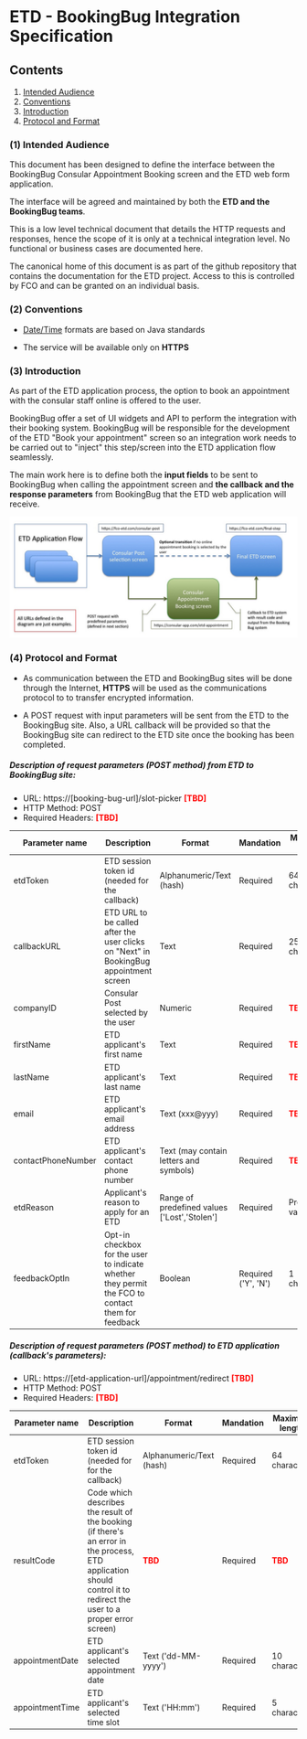# ETD - BookingBug Integration Specification


## Contents

1. [Intended Audience](#intendedAudience)
2. [Conventions](#conventions)
3. [Introduction](#introduction)
4. [Protocol and Format](#protocol)

<a href="#intendedAudience"></a>
### (1) Intended Audience

This document has been designed to define the interface between the BookingBug Consular Appointment Booking screen and the ETD web form application. 

The interface will be agreed and maintained by both the **ETD and the BookingBug teams**. 

This is a low level technical document that details the HTTP requests and responses, hence the scope of it is only at a technical integration level. No functional or business cases are documented here.

The canonical home of this document is as part of the github repository that contains the documentation for the ETD project. Access to this is controlled by FCO and can be granted on an individual basis.

<a href="#conventions"></a>
### (2) Conventions

* [Date/Time](http://docs.oracle.com/javase/7/docs/api/java/text/SimpleDateFormat.html) formats are based on Java standards

* The service will be available only on **HTTPS**


<a href="#introduction"></a>
### (3) Introduction

As part of the ETD application process, the option to book an appointment with the consular staff online is offered to the user.

BookingBug offer a set of UI widgets and API to perform the integration with their booking system. BookingBug will be responsible for the development of the ETD "Book your appointment" screen so an integration work needs to be carried out to "inject" this step/screen into the ETD application flow seamlessly. 

The main work here is to define both the **input fields** to be sent to BookingBug when calling the appointment screen and **the callback and the response parameters** from BookingBug that the ETD web application will receive.

![High Level Flow](images/bookingbug-integration.jpg)
 
<a href="#protocol"></a>
### (4) Protocol and Format

* As communication between the ETD and BookingBug sites will be done through the Internet, **HTTPS** will be used as the communications protocol to to transfer encrypted information.

* A POST request with input parameters will be sent from the ETD to the BookingBug site. Also, a URL callback will be provided so that the BookingBug site can redirect to the ETD site once the booking has been completed.


##### Description of request parameters (POST method) from ETD to BookingBug site:

* URL: https://[booking-bug-url]/slot-picker **<span style="color:red">[TBD]</span>**
* HTTP Method: POST
* Required Headers: **<span style="color:red">[TBD]</span>**

|Parameter name|Description|Format|Mandation|Maximum length|
|-------------|-------------|-------------|-------------|-------------|
|etdToken|ETD session token id (needed for the callback)|Alphanumeric/Text (hash)|Required|64 characters|
|callbackURL|ETD URL to be called after the user clicks on "Next" in BookingBug appointment screen|Text|Required|256 characters|
|companyID|Consular Post selected by the user|Numeric|Required|**<span style="color:red">TBD</span>**|
|firstName|ETD applicant's first name|Text|Required|**<span style="color:red">TBD</span>**|
|lastName|ETD applicant's last name|Text|Required|**<span style="color:red">TBD</span>**|
|email|ETD applicant's email address|Text (xxx@yyy)|Required|**<span style="color:red">TBD</span>**|
|contactPhoneNumber|ETD applicant's contact phone number|Text (may contain letters and symbols)|Required|**<span style="color:red">TBD</span>**|
|etdReason|Applicant's reason to apply for an ETD|Range of predefined values ['Lost','Stolen']|Required|Predefined values|
|feedbackOptIn|Opt-in checkbox for the user to indicate whether they permit the FCO to contact them for feedback|Boolean|Required ('Y', 'N')|1 character|

##### Description of request parameters (POST method) to ETD application (callback's parameters):

* URL: https://[etd-application-url]/appointment/redirect **<span style="color:red">[TBD]</span>**
* HTTP Method: POST
* Required Headers: **<span style="color:red">[TBD]</span>**

|Parameter name|Description|Format|Mandation|Maximum length|
|-------------|-------------|-------------|-------------|-------------|
|etdToken|ETD session token id (needed for for the callback)|Alphanumeric/Text (hash)|Required|64 characters|
|resultCode|Code which describes the result of the booking (if there's an error in the process, ETD application should control it to redirect the user to a proper error screen)|**<span style="color:red">TBD</span>**|Required|**<span style="color:red">TBD</span>**|
|appointmentDate|ETD applicant's selected appointment date|Text ('dd-MM-yyyy')|Required|10 characters|
|appointmentTime|ETD applicant's selected time slot|Text ('HH:mm')|Required|5 characters|
